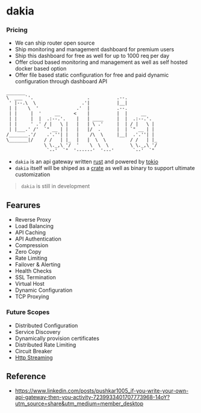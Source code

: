 # dakia


### Pricing
- We can ship router open source
- Ship monitoring and management dashboard for premium users
- Ship this dashboard for free as well for up to 1000 req per day
- Offer cloud based monitoring and management as well as self hosted docker based option
- Offer file based static configuration for free and paid dynamic configuration through dashboard API

```text
_______
\  ___ `'.                    .          .--.
 ' |--.\  \                 .'|          |__|
 | |    \  '              .'  |          .--.
 | |     |  '     __     <    |          |  |     __
 | |     |  |  .:--.'.    |   | ____     |  |  .:--.'.
 | |     ' .' / |   \ |   |   | \ .'     |  | / |   \ |
 | |___.' /'  `" __ | |   |   |/  .      |  | `" __ | |
/_______.'/    .'.''| |   |    /\  \     |__|  .'.''| |
\_______|/    / /   | |_  |   |  \  \         / /   | |_
              \ \._,\ '/  '    \  \  \        \ \._,\ '/
               `--'  `"  '------'  '---'       `--'  `"
```

- `dakia` is an api gateway written [rust](https://www.rust-lang.org/) and powered by [tokio](https://tokio.rs/)
- `dakia` itself will be shiped as a [crate](https://crates.io) as well as binary to support ultimate customization

> `dakia` is still in development
> 
## Fearures

- Reverse Proxy
- Load Balancing
- API Caching
- API Authentication
- Compression
- Zero Copy
- Rate Limiting
- Failover & Alerting
- Health Checks
- SSL Termination
- Virtual Host
- Dynamic Configuration
- TCP Proxying

### Future Scopes
- Distributed Configuration
- Service Discovery
- Dynamically provision certificates
- Distributed Rate Limiting
- Circuit Breaker
- [Http Streaming](https://www.youtube.com/watch?v=wrURmYwqYb4)

## Reference 
- https://www.linkedin.com/posts/pushkar1005_if-you-write-your-own-api-gateway-then-you-activity-7239933401707773968-14oY?utm_source=share&utm_medium=member_desktop


